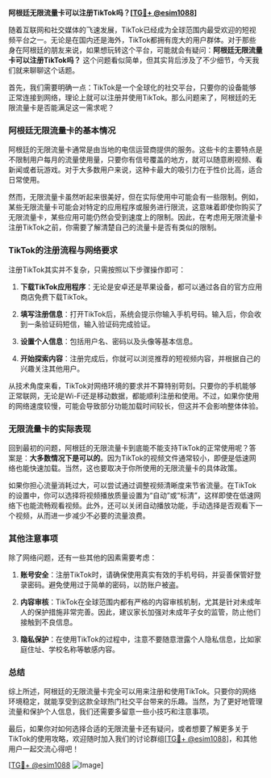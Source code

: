 **阿根廷无限流量卡可以注册TikTok吗？[[TG💪+ @esim1088](https://t.me/s/esim1088)]**

随着互联网和社交媒体的飞速发展，TikTok已经成为全球范围内最受欢迎的短视频平台之一。无论是在国内还是海外，TikTok都拥有庞大的用户群体。对于那些身在阿根廷的朋友来说，如果想玩转这个平台，可能就会有疑问：**阿根廷无限流量卡可以注册TikTok吗？** 这个问题看似简单，但其实背后涉及了不少细节，今天我们就来聊聊这个话题。

首先，我们需要明确一点：TikTok是一个全球化的社交平台，只要你的设备能够正常连接到网络，理论上就可以注册并使用TikTok。那么问题来了，阿根廷的无限流量卡是否能满足这一需求呢？

### 阿根廷无限流量卡的基本情况

阿根廷的无限流量卡通常是由当地的电信运营商提供的服务。这些卡的主要特点是不限制用户每月的流量使用量，只要你有信号覆盖的地方，就可以随意刷视频、看新闻或者玩游戏。对于大多数用户来说，这种卡最大的吸引力在于性价比高，适合日常使用。

然而，无限流量卡虽然听起来很美好，但在实际使用中可能会有一些限制。例如，某些无限流量卡可能会对特定的应用程序或服务进行限流，这意味着即使你购买了无限流量卡，某些应用可能仍然会受到速度上的限制。因此，在考虑用无限流量卡注册TikTok之前，你需要了解清楚自己的流量卡是否有类似的限制。

### TikTok的注册流程与网络要求

注册TikTok其实并不复杂，只需按照以下步骤操作即可：

1. **下载TikTok应用程序**：无论是安卓还是苹果设备，都可以通过各自的官方应用商店免费下载TikTok。
   
2. **填写注册信息**：打开TikTok后，系统会提示你输入手机号码。输入后，你会收到一条验证码短信，输入验证码完成验证。

3. **设置个人信息**：包括用户名、密码以及头像等基本信息。

4. **开始探索内容**：注册完成后，你就可以浏览推荐的短视频内容，并根据自己的兴趣关注其他用户。

从技术角度来看，TikTok对网络环境的要求并不算特别苛刻。只要你的手机能够正常联网，无论是Wi-Fi还是移动数据，都能顺利注册和使用。不过，如果你使用的网络速度较慢，可能会导致部分功能加载时间较长，但这并不会影响整体体验。

### 无限流量卡的实际表现

回到最初的问题，阿根廷的无限流量卡到底能不能支持TikTok的正常使用呢？答案是：**大多数情况下是可以的**。因为TikTok的视频文件通常较小，即便是低速网络也能快速加载。当然，这也要取决于你所使用的无限流量卡的具体政策。

如果你担心流量消耗过大，可以尝试通过调整视频清晰度来节省流量。在TikTok的设置中，你可以选择将视频播放质量设置为“自动”或“标清”，这样即使在低速网络下也能流畅观看视频。此外，还可以关闭自动播放功能，手动选择是否观看下一个视频，从而进一步减少不必要的流量浪费。

### 其他注意事项

除了网络问题，还有一些其他的因素需要考虑：

1. **账号安全**：注册TikTok时，请确保使用真实有效的手机号码，并妥善保管好登录密码。避免使用过于简单的密码，以防账户被盗。

2. **内容审核**：TikTok在全球范围内都有严格的内容审核机制，尤其是针对未成年人的保护措施非常完善。因此，建议家长加强对未成年子女的监管，防止他们接触到不良信息。

3. **隐私保护**：在使用TikTok的过程中，注意不要随意泄露个人隐私信息，比如家庭住址、学校名称等敏感内容。

### 总结

综上所述，阿根廷的无限流量卡完全可以用来注册和使用TikTok。只要你的网络环境稳定，就能享受到这款全球热门社交平台带来的乐趣。当然，为了更好地管理流量和保护个人信息，我们还需要多留意一些小技巧和注意事项。

最后，如果你对如何选择合适的无限流量卡还有疑问，或者想要了解更多关于TikTok的使用攻略，欢迎随时加入我们的讨论群组[[TG💪+ @esim1088](https://t.me/s/esim1088)]，和其他用户一起交流心得吧！

[[TG💪+ @esim1088](https://t.me/s/esim1088) ![Image](https://i.postimg.cc/4NQfJmqS/Snipaste-2025-05-13-00-14-12.png)]